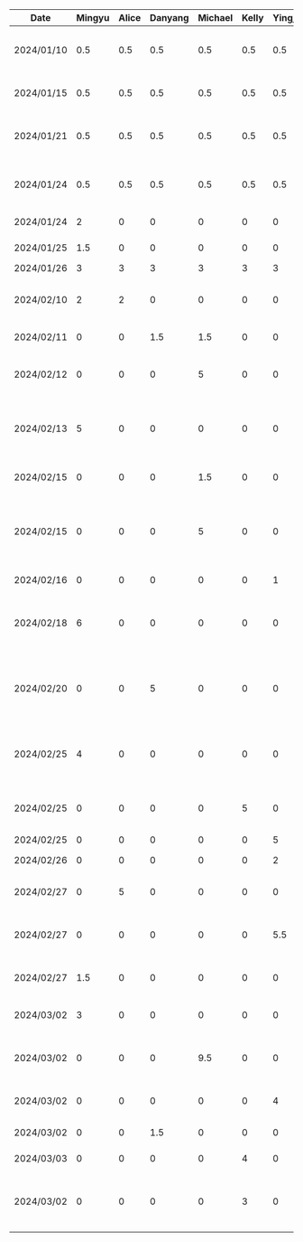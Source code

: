 | Date       | Mingyu | Alice | Danyang | Michael | Kelly | Yingjia | Task                                                                      |
|------------|--------|-------|---------|---------|-------|---------|---------------------------------------------------------------------------|
| 2024/01/10 | 0.5    | 0.5   | 0.5     | 0.5     | 0.5   | 0.5     | Team formation and idea brainstorm                                        |
| 2024/01/15 | 0.5    | 0.5   | 0.5     | 0.5     | 0.5   | 0.5     | Create git repo and markdown files                                        |
| 2024/01/21 | 0.5    | 0.5   | 0.5     | 0.5     | 0.5   | 0.5     | Brainstorm project ideas and related features                             |
| 2024/01/24 | 0.5    | 0.5   | 0.5     | 0.5     | 0.5   | 0.5     | Finalize features and split work for the proposal                         |
| 2024/01/24 | 2      | 0     | 0       | 0       | 0     | 0       | Draw draft UI on Figma                                                    |
| 2024/01/25 | 1.5    | 0     | 0       | 0       | 0     | 0       | Complete UI for first stage                                               |
| 2024/01/26 | 3      | 3     | 3       | 3       | 3     | 3       | Proposal work                                                             |
| 2024/02/10 | 2      | 2     | 0       | 0       | 0     | 0       | Draw db schema and setup realm in project                                 |
| 2024/02/11 | 0      | 0     | 1.5     | 1.5     | 0     | 0       | Buddy team evaluation                                                     |
| 2024/02/12 | 0      | 0     | 0       | 5       | 0     | 0       | Skeleton UI and Frontend navigation support                               |
| 2024/02/13 | 5      | 0     | 0       | 0       | 0     | 0       | Integration of realm app template and basic login services                |
| 2024/02/15 | 0      | 0     | 0       | 1.5     | 0     | 0       | Basic profile + settings and back button                                  |
| 2024/02/15 | 0      | 0     | 0       | 5       | 0     | 0       | MVC for settings, create settings page composables + design               |
| 2024/02/16 | 0      | 0     | 0       | 0       | 0     | 1       | Add navigation for on List UI                                             |
| 2024/02/18 | 6      | 0     | 0       | 0       | 0     | 0       | Setup Atlas app service, add data repositories for syncing                |
| 2024/02/20 | 0      | 0     | 5       | 0       | 0     | 0       | Setup Google Cloud project and Maps SDK, add Google Maps Api for map view |
| 2024/02/25 | 4      | 0     | 0       | 0       | 0     | 0       | Code refactoring + user view model + profile page update                  |
| 2024/02/25 | 0      | 0     | 0       | 0       | 5     | 0       | Login UI implementation + theme color adjustment                          |
| 2024/02/25 | 0      | 0     | 0       | 0       | 0     | 5       | Basic List UI                                                             |
| 2024/02/26 | 0      | 0     | 0       | 0       | 0     | 2       | List scrolling implementation                                             |
| 2024/02/27 | 0      | 5     | 0       | 0       | 0     | 0       | Changing Navigation Bar UI                                                |
| 2024/02/27 | 0      | 0     | 0       | 0       | 0     | 5.5     | Finish on List UI + navigation from list to detail entry                  |
| 2024/02/27 | 1.5    | 0     | 0       | 0       | 0     | 0       | Review 3 PRs, code clean up and refactoring                               |
| 2024/03/02 | 3      | 0     | 0       | 0       | 0     | 0       | Add landmarks to db and map screen UI                                     |
| 2024/03/02 | 0      | 0     | 0       | 9.5     | 0     | 0       | Location permissions + User tracking on map view                          |
| 2024/03/02 | 0      | 0     | 0       | 0       | 0     | 4       | Implement UI for Journal detail page                                      |
| 2024/03/02 | 0      | 0     | 1.5     | 0       | 0     | 0       | Prototype Document                                                        |
| 2024/03/03 | 0      | 0     | 0       | 0       | 4     | 0       | Add Journal Entry UI                                                      |
| 2024/03/02 | 0      | 0     | 0       | 0       | 3     | 0       | Navigation between screens, Journal Entry and Map view                    |
